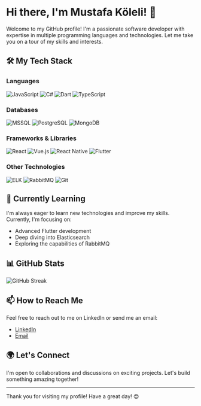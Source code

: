 # Hi there, I'm Mustafa Köleli! 👋

Welcome to my GitHub profile! I'm a passionate software developer with expertise in multiple programming languages and technologies. Let me take you on a tour of my skills and interests.

## 🛠️ My Tech Stack

### Languages
![JavaScript](https://img.shields.io/badge/-JavaScript-333333?style=flat&logo=javascript)
![C#](https://img.shields.io/badge/-C%23-333333?style=flat&logo=c-sharp)
![Dart](https://img.shields.io/badge/-Dart-333333?style=flat&logo=dart)
![TypeScript](https://img.shields.io/badge/-TypeScript-333333?style=flat&logo=typescript)

### Databases
![MSSQL](https://img.shields.io/badge/-MSSQL-333333?style=flat&logo=microsoft-sql-server)
![PostgreSQL](https://img.shields.io/badge/-PostgreSQL-333333?style=flat&logo=postgresql)
![MongoDB](https://img.shields.io/badge/-MongoDB-333333?style=flat&logo=mongodb)

### Frameworks & Libraries
![React](https://img.shields.io/badge/-React-333333?style=flat&logo=react)
![Vue.js](https://img.shields.io/badge/-Vue.js-333333?style=flat&logo=vue.js)
![React Native](https://img.shields.io/badge/-React%20Native-333333?style=flat&logo=react)
![Flutter](https://img.shields.io/badge/-Flutter-333333?style=flat&logo=flutter)

### Other Technologies
![ELK](https://img.shields.io/badge/-ELK-333333?style=flat&logo=elasticsearch)
![RabbitMQ](https://img.shields.io/badge/-RabbitMQ-333333?style=flat&logo=rabbitmq)
![Git](https://img.shields.io/badge/-Git-333333?style=flat&logo=git)


## 🌱 Currently Learning

I'm always eager to learn new technologies and improve my skills. Currently, I'm focusing on:

- Advanced Flutter development
- Deep diving into Elasticsearch
- Exploring the capabilities of RabbitMQ

## 📊 GitHub Stats

![GitHub Streak](https://github-readme-streak-stats.herokuapp.com/?user=mustafakoleli&theme=radical)

## 📫 How to Reach Me

Feel free to reach out to me on LinkedIn or send me an email:

- [LinkedIn](https://www.linkedin.com/in/mustafakoleli)
- [Email](mailto:mustafakoleli@gmail.com)

## 🌍 Let's Connect

I'm open to collaborations and discussions on exciting projects. Let's build something amazing together!

---

Thank you for visiting my profile! Have a great day! 😊
